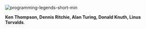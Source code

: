 ![programming-legends-short-min](https://github.com/SerhiiCho/SerhiiCho/assets/35465417/389368fb-c158-49ea-9659-89ce90cbd585)

**Ken Thompson, Dennis Ritchie, Alan Turing, Donald Knuth, Linus Torvalds**.
